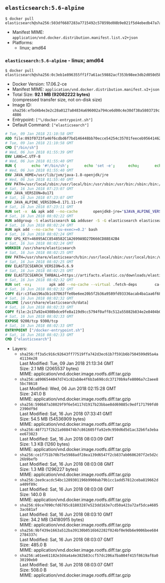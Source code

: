 ## `elasticsearch:5.6-alpine`

```console
$ docker pull elasticsearch@sha256:503df6687283a7715492c57859bd08b9e021f5d4ebedb47a7aee46cc21ffdb9b
```

-	Manifest MIME: `application/vnd.docker.distribution.manifest.list.v2+json`
-	Platforms:
	-	linux; amd64

### `elasticsearch:5.6-alpine` - linux; amd64

```console
$ docker pull elasticsearch@sha256:0c3eb1e896355ff1f7a61ac59882acf353b98ee3db2d050d5b92f393472bbce9
```

-	Docker Version: 17.06.2-ce
-	Manifest MIME: `application/vnd.docker.distribution.manifest.v2+json`
-	Total Size: **92.1 MB (92082222 bytes)**  
	(compressed transfer size, not on-disk size)
-	Image ID: `sha256:efbd4b4e3e2c28a0127a84834a696002a794ce6d00c4e30df38a5803719c4886`
-	Entrypoint: `["\/docker-entrypoint.sh"]`
-	Default Command: `["elasticsearch"]`

```dockerfile
# Tue, 09 Jan 2018 21:10:58 GMT
ADD file:093f0723fa46f6cdbd6f7bd146448bb70ecce54254c35701feeceb956414622f in / 
# Tue, 09 Jan 2018 21:10:58 GMT
CMD ["/bin/sh"]
# Wed, 06 Jun 2018 01:55:39 GMT
ENV LANG=C.UTF-8
# Wed, 06 Jun 2018 01:55:40 GMT
RUN { 		echo '#!/bin/sh'; 		echo 'set -e'; 		echo; 		echo 'dirname "$(dirname "$(readlink -f "$(which javac || which java)")")"'; 	} > /usr/local/bin/docker-java-home 	&& chmod +x /usr/local/bin/docker-java-home
# Wed, 06 Jun 2018 01:55:40 GMT
ENV JAVA_HOME=/usr/lib/jvm/java-1.8-openjdk/jre
# Wed, 06 Jun 2018 01:55:40 GMT
ENV PATH=/usr/local/sbin:/usr/local/bin:/usr/sbin:/usr/bin:/sbin:/bin:/usr/lib/jvm/java-1.8-openjdk/jre/bin:/usr/lib/jvm/java-1.8-openjdk/bin
# Sat, 16 Jun 2018 07:23:07 GMT
ENV JAVA_VERSION=8u171
# Sat, 16 Jun 2018 07:23:07 GMT
ENV JAVA_ALPINE_VERSION=8.171.11-r0
# Sat, 16 Jun 2018 07:23:11 GMT
RUN set -x 	&& apk add --no-cache 		openjdk8-jre="$JAVA_ALPINE_VERSION" 	&& [ "$JAVA_HOME" = "$(docker-java-home)" ]
# Sat, 16 Jun 2018 08:02:22 GMT
RUN addgroup -S elasticsearch && adduser -S -G elasticsearch elasticsearch
# Sat, 16 Jun 2018 08:02:24 GMT
RUN apk add --no-cache 'su-exec>=0.2' bash
# Sat, 16 Jun 2018 08:02:24 GMT
ENV GPG_KEY=46095ACC8548582C1A2699A9D27D666CD88E42B4
# Sat, 16 Jun 2018 08:02:24 GMT
WORKDIR /usr/share/elasticsearch
# Sat, 16 Jun 2018 08:02:25 GMT
ENV PATH=/usr/share/elasticsearch/bin:/usr/local/sbin:/usr/local/bin:/usr/sbin:/usr/bin:/sbin:/bin:/usr/lib/jvm/java-1.8-openjdk/jre/bin:/usr/lib/jvm/java-1.8-openjdk/bin
# Sat, 16 Jun 2018 08:02:25 GMT
ENV ELASTICSEARCH_VERSION=5.6.9
# Sat, 16 Jun 2018 08:02:25 GMT
ENV ELASTICSEARCH_TARBALL=https://artifacts.elastic.co/downloads/elasticsearch/elasticsearch-5.6.9.tar.gz ELASTICSEARCH_TARBALL_ASC=https://artifacts.elastic.co/downloads/elasticsearch/elasticsearch-5.6.9.tar.gz.asc ELASTICSEARCH_TARBALL_SHA1=9dae4794cad7b804bffe09d03c94ab25b3e9c586
# Sat, 16 Jun 2018 08:02:32 GMT
RUN set -ex; 		apk add --no-cache --virtual .fetch-deps 		ca-certificates 		gnupg 		openssl 		tar 	; 		wget -O elasticsearch.tar.gz "$ELASTICSEARCH_TARBALL"; 		if [ "$ELASTICSEARCH_TARBALL_SHA1" ]; then 		echo "$ELASTICSEARCH_TARBALL_SHA1 *elasticsearch.tar.gz" | sha1sum -c -; 	fi; 		if [ "$ELASTICSEARCH_TARBALL_ASC" ]; then 		wget -O elasticsearch.tar.gz.asc "$ELASTICSEARCH_TARBALL_ASC"; 		export GNUPGHOME="$(mktemp -d)"; 		gpg --keyserver ha.pool.sks-keyservers.net --recv-keys "$GPG_KEY"; 		gpg --batch --verify elasticsearch.tar.gz.asc elasticsearch.tar.gz; 		rm -rf "$GNUPGHOME" elasticsearch.tar.gz.asc; 	fi; 		tar -xf elasticsearch.tar.gz --strip-components=1; 	rm elasticsearch.tar.gz; 		apk del .fetch-deps; 		mkdir -p ./plugins; 	for path in 		./data 		./logs 		./config 		./config/scripts 	; do 		mkdir -p "$path"; 		chown -R elasticsearch:elasticsearch "$path"; 	done; 		export ES_JAVA_OPTS='-Xms32m -Xmx32m'; 	if [ "${ELASTICSEARCH_VERSION%%.*}" -gt 1 ]; then 		elasticsearch --version; 	else 		elasticsearch -v; 	fi
# Sat, 16 Jun 2018 08:02:32 GMT
COPY dir:c3faa196a3b1c87063ffe0be6ee20b5f2b36a9589fd93336acab4ba1aa6f6855 in ./config 
# Sat, 16 Jun 2018 08:02:32 GMT
VOLUME [/usr/share/elasticsearch/data]
# Sat, 16 Jun 2018 08:02:33 GMT
COPY file:2c17a92e4308bdce9fe8a119d9cc5794f0aff8c512a55882b834e2e8404b0112 in / 
# Sat, 16 Jun 2018 08:02:33 GMT
EXPOSE 9200/tcp 9300/tcp
# Sat, 16 Jun 2018 08:02:33 GMT
ENTRYPOINT ["/docker-entrypoint.sh"]
# Sat, 16 Jun 2018 08:02:33 GMT
CMD ["elasticsearch"]
```

-	Layers:
	-	`sha256:ff3a5c916c92643ff77519ffa742d3ec61b7f591b6b7504599d95a4a41134e28`  
		Last Modified: Tue, 09 Jan 2018 21:13:34 GMT  
		Size: 2.1 MB (2065537 bytes)  
		MIME: application/vnd.docker.image.rootfs.diff.tar.gzip
	-	`sha256:a8906544047d741c82ab8e4f6b3a698cdc37170b9afe8006a7c2aee85bc78618`  
		Last Modified: Wed, 06 Jun 2018 02:15:28 GMT  
		Size: 241.0 B  
		MIME: application/vnd.docker.image.rootfs.diff.tar.gzip
	-	`sha256:590b87a38029f9f6e54117d1917b23bbae8dd69885c9edf171799fd02390df9d`  
		Last Modified: Sat, 16 Jun 2018 07:33:41 GMT  
		Size: 54.5 MB (54536909 bytes)  
		MIME: application/vnd.docker.image.rootfs.diff.tar.gzip
	-	`sha256:48f717f2b21a988474b7c861605ffa92e9c950d6d5d1ac32b6fa3ebaee673823`  
		Last Modified: Sat, 16 Jun 2018 08:03:09 GMT  
		Size: 1.3 KB (1260 bytes)  
		MIME: application/vnd.docker.image.rootfs.diff.tar.gzip
	-	`sha256:ce1f751b70b75e5988adf28ea139d6547f2cb837ab0606207f2e5d2c26b9befb`  
		Last Modified: Sat, 16 Jun 2018 08:03:08 GMT  
		Size: 1.3 MB (1296227 bytes)  
		MIME: application/vnd.docker.image.rootfs.diff.tar.gzip
	-	`sha256:2ee9cacdc54bc1289301196b9900ab79b1cc1add57812ceba819662da409f89c`  
		Last Modified: Sat, 16 Jun 2018 08:03:08 GMT  
		Size: 140.0 B  
		MIME: application/vnd.docker.image.rootfs.diff.tar.gzip
	-	`sha256:69ce7090cfd6785c81803287e523dd163e7cd50a423a72af5dca46053ac681af`  
		Last Modified: Sat, 16 Jun 2018 08:03:10 GMT  
		Size: 34.2 MB (34180915 bytes)  
		MIME: application/vnd.docker.image.rootfs.diff.tar.gzip
	-	`sha256:9bf439e1663a512ba39130b0516b62282f024bf0e9db6e9006bee6842784337c`  
		Last Modified: Sat, 16 Jun 2018 08:03:07 GMT  
		Size: 485.0 B  
		MIME: application/vnd.docker.image.rootfs.diff.tar.gzip
	-	`sha256:a01ee61182e3d4a4a4e382b83ccf57dc206a7ba804f415f8619af8a030190eb0`  
		Last Modified: Sat, 16 Jun 2018 08:03:07 GMT  
		Size: 508.0 B  
		MIME: application/vnd.docker.image.rootfs.diff.tar.gzip
